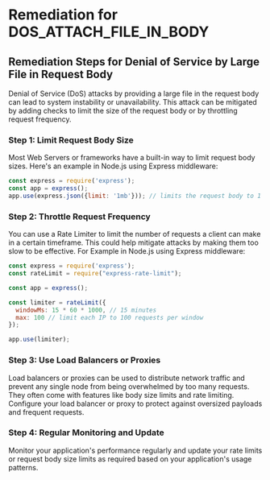 # Remediation for DOS_ATTACH_FILE_IN_BODY

## Remediation Steps for Denial of Service by Large File in Request Body

Denial of Service (DoS) attacks by providing a large file in the request body can lead to system instability or unavailability. This attack can be mitigated by adding checks to limit the size of the request body or by throttling request frequency.

### Step 1: Limit Request Body Size

Most Web Servers or frameworks have a built-in way to limit request body sizes. Here's an example in Node.js using Express middleware:

```javascript
const express = require('express');
const app = express();
app.use(express.json({limit: '1mb'})); // limits the request body to 1 megabyte
```

### Step 2: Throttle Request Frequency

You can use a Rate Limiter to limit the number of requests a client can make in a certain timeframe. This could help mitigate attacks by making them too slow to be effective. For Example in Node.js using Express middleware:

```javascript
const express = require('express');
const rateLimit = require("express-rate-limit");

const app = express();

const limiter = rateLimit({
  windowMs: 15 * 60 * 1000, // 15 minutes
  max: 100 // limit each IP to 100 requests per window
});

app.use(limiter);
```

### Step 3: Use Load Balancers or Proxies

Load balancers or proxies can be used to distribute network traffic and prevent any single node from being overwhelmed by too many requests. They often come with features like body size limits and rate limiting. Configure your load balancer or proxy to protect against oversized payloads and frequent requests.

### Step 4: Regular Monitoring and Update

Monitor your application's performance regularly and update your rate limits or request body size limits as required based on your application's usage patterns.